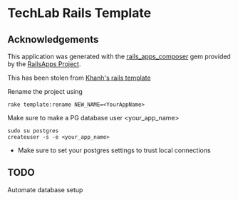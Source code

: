 TechLab Rails Template
================

Acknowledgements
-----------
This application was generated with the [rails_apps_composer](https://github.com/RailsApps/rails_apps_composer) gem
provided by the [RailsApps Project](http://railsapps.github.io/).

This has been stolen from [Khanh's rails template](https://github.com/khanh2907/khanhs_rails_template)

Rename the project using

~~~
rake template:rename NEW_NAME=<YourAppName>
~~~

Make sure to make a PG database user <your_app_name>

~~~
sudo su postgres
createuser -s -e <your_app_name>
~~~


 - Make sure to set your postgres settings to trust local connections

TODO
----
Automate database setup